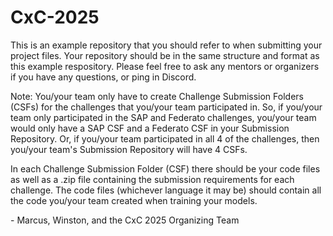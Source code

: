 # CxC-2025

This is an example repository that you should refer to when submitting your project files. Your repository should be in the same structure and format as this example respository. Please feel free to ask any mentors or organizers if you have any questions, or ping in Discord. 

Note: You/your team only have to create Challenge Submission Folders (CSFs) for the challenges that you/your team participated in. So, if you/your team only participated in the SAP and
Federato challenges, you/your team would only have a SAP CSF and a Federato CSF in your Submission Repository. Or, if you/your team participated in all 4 of the challenges, then 
you/your team's Submission Repository will have 4 CSFs.

In each Challenge Submission Folder (CSF) there should be your code files as well as a .zip file containing the submission requirements for each challenge. The code files (whichever language it may be) should contain all the code you/your team created when training your models.

\- Marcus, Winston, and the CxC 2025 Organizing Team
